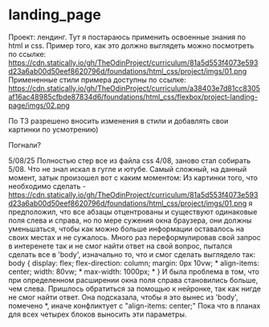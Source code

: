 # landing_page
Проект: лендинг.
Тут я постараюсь применить освоенные знания по html и css.
Пример того, как это должно выглядеть можно посмотреть по ссылке: https://cdn.statically.io/gh/TheOdinProject/curriculum/81a5d553f4073e593d23a6ab00d50eef8620796d/foundations/html_css/project/imgs/01.png
Примененные стили примера доступны по ссылке: https://cdn.statically.io/gh/TheOdinProject/curriculum/a38403e7d81cc8305af16ac48985cfbde87834d6/foundations/html_css/flexbox/project-landing-page/imgs/02.png

По ТЗ разрешено вносить изменения в стили и добавлять свои картинки по усмотрению)

Погнали?

5/08/25
Полностью стер все из файла css 4/08, заново стал собирать 5/08.
Что не знал искал в гугле и ютубе.
Самый сложный, на данный момент, затык произошел вот с каким моментом:
Из картинки того, что необходимо сделать  - https://cdn.statically.io/gh/TheOdinProject/curriculum/81a5d553f4073e593d23a6ab00d50eef8620796d/foundations/html_css/project/imgs/01.png я предположил, что все абзацы отцентрованы и существуют одинаковые поля слева и справа, но по мере сужения окна браузера, они должны уменьшаться, чтобы как можно больше информации оставалось на своих местах и не сужалось. Много раз переформулировав свой запрос в интеренете так и не смог найти ответ на свой вопрос, пытался сделать все в 'body', изначально то, что и смог сделать выглядело так:
body {
    display: flex;
    flex-direction: column;
    margin: 0px 10vw; *
    align-items: center;
    width: 80vw; *
    max-width: 1000px; *
}
И была проблема в том, что при определенном расширении окна поля справа становились больше, чем слева.
Пришлось обратиться за помощью к нейронке, так как нигде не смог найти ответ.
Она подсказала, чтобы я это вынес из 'body', помечено *, иначе конфликтует с "align-items: center;"
Пока что в планах для всех четырех блоков выносить эти параметры.